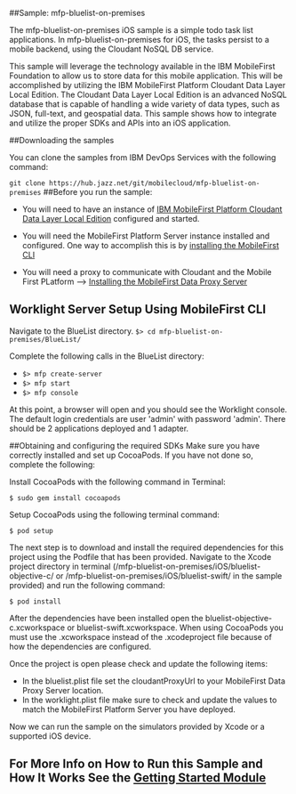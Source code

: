 ##Sample: mfp-bluelist-on-premises

The mfp-bluelist-on-premises iOS sample is a simple todo task list applications. In mfp-bluelist-on-premises for iOS, the tasks persist to a mobile backend, using the Cloudant NoSQL DB service.

This sample will leverage the technology available in the IBM MobileFirst Foundation to allow us to store data for this mobile application. This will be accomplished by utilizing the IBM MobileFirst Platform Cloudant Data Layer Local Edition. The Cloudant Data Layer Local Edition is an advanced NoSQL database that is capable of handling a wide variety of data types, such as JSON, full-text, and geospatial data. This sample shows how to integrate and utilize the proper SDKs and APIs into an iOS application.

##Downloading the samples

You can clone the samples from IBM DevOps Services with the following command:

`
git clone https://hub.jazz.net/git/mobilecloud/mfp-bluelist-on-premises
`
##Before you run the sample:

- You will need to have an instance of [IBM MobileFirst Platform Cloudant Data Layer Local Edition](http://www-01.ibm.com/support/knowledgecenter/SSTPQH_1.0.0/com.ibm.cloudant.local.install.doc/topics/clinstall_cloudant_local_overview.html) configured and started.

- You will need the MobileFirst Platform Server instance installed and configured. One way to accomplish this is by [installing the MobileFirst CLI](http://ibm.biz/knowctr#SSHS8R_7.0.0/com.ibm.worklight.installconfig.doc/dev/t_wl_installing_cli.html)

- You will need a proxy to communicate with Cloudant and the Mobile First PLatform --> [Installing the MobileFirst Data Proxy Server](http://ibm.biz/knowctr#SSHS8R_7.0.0/com.ibm.worklight.installconfig.doc/install_config/t_installing_imf_datastore.html)

## Worklight Server Setup Using MobileFirst CLI

Navigate to the BlueList directory.
`
$> cd mfp-bluelist-on-premises/BlueList/
`

Complete the following calls in the BlueList directory:
- `$> mfp create-server`
- `$> mfp start`
- `$> mfp console`

At this point, a browser will open and you should see the Worklight console.  The default login credentials are user 'admin' with password 'admin'.  There should be 2 applications deployed and 1 adapter.


##Obtaining and configuring the required SDKs
Make sure you have correctly installed and set up CocoaPods. If you have not done so, complete the following:

Install CocoaPods with the following command in Terminal:

`$ sudo gem install cocoapods`

Setup CocoaPods using the following terminal command:

`$ pod setup`

The next step is to download and install the required dependencies for this project using the Podfile that has been provided. Navigate to the Xcode project directory in terminal (/mfp-bluelist-on-premises/iOS/bluelist-objective-c/ or /mfp-bluelist-on-premises/iOS/bluelist-swift/ in the sample provided) and run the following command:

`$ pod install`

After the dependencies have been installed open the bluelist-objective-c.xcworkspace or bluelist-swift.xcworkspace. When using CocoaPods you must use the .xcworkspace instead of the .xcodeproject file because of how the dependencies are configured.

Once the project is open please check and update the following items:

- In the bluelist.plist file set the cloudantProxyUrl to your MobileFirst Data Proxy Server location.
- In the worklight.plist file make sure to check and update the values to match the MobileFirst Platform Server you have deployed.

Now we can run the sample on the simulators provided by Xcode or a supported iOS device.

## For More Info on How to Run this Sample and How It Works See the [Getting Started Module](https://developer.ibm.com/mobilefirstplatform/documentation/getting-started-7-0/advanced-topics/cloudant-nosql-db-api/ios-cloudant-nosql-db-api/)